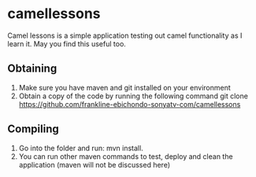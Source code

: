 camellessons
============
Camel lessons is a simple application testing out camel functionality as I learn it. May you find this useful too.

Obtaining 
----------
1. Make sure  you have maven and git installed on your environment
2. Obtain a copy of the code by running the following command
   git clone https://github.com/frankline-ebichondo-sonyatv-com/camellessons <folderchoice>

Compiling
----------
1. Go into the folder and run:
   mvn install.
2. You can run other maven commands to test, deploy and clean the application (maven will not be discussed here)
 

